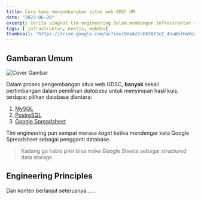 ```yaml
---
title: Cara kami mengembangkan situs web GDSC UM
date: "2023-06-20"
excerpt: Cerita singkat tim engineering dalam membangun infrastruktur sederhana menggunakan Google Sheets dan NextJS
tags: [ infrastruktur, nextjs, webdev]
thumbnail: "https://drive.google.com/uc?id=10eaAzCnE6tQY3cC_4zuWslHuVoZCtoXs"
---
```


## Gambaran Umum

![Cover Gambar](https://drive.google.com/uc?id=10eaAzCnE6tQY3cC_4zuWslHuVoZCtoXs)

Dalam proses pengembangan situs web GDSC, **banyak** sekali pertimbangan dalam pemilihan *database* untuk menyimpan hasil kuis, terdapat pilihan database diantara:

1. [MySQL](mysql.com)
2. [PostreSQL](posgres:co)
3. [Google Spreadsheet](https://docs.google.com)

Tim engineering pun sempat merasa *kaget* ketika mendengar kata Google Spreadsheet sebagai pengganti database.

> Kadang ga habis pikir bisa make Google Sheets sebagai structured data storage

## Engineering Principles

Dan konten berlanjut seterusnya......

